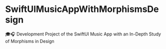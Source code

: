 # SwiftUIMusicAppWithMorphismsDesign
🎓🎧 Development Project of the SwiftUI Music App with an In-Depth Study of Morphisms in Design

